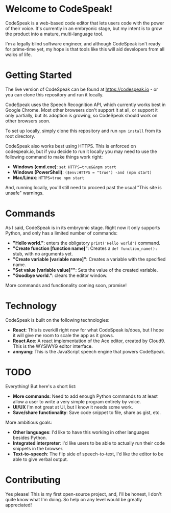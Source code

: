 # Welcome to CodeSpeak!

CodeSpeak is a web-based code editor that lets users code with the power of their voice. It's currently in an embryonic stage, but my intent is to grow the product into a mature, multi-language tool.

I'm a legally blind software engineer, and although CodeSpeak isn't ready for prime-time yet, my hope is that tools like this will aid developers from all walks of life.

# Getting Started

The live version of CodeSpeak can be found at https://codespeak.io - or you can clone this repository and run it locally.

CodeSpeak uses the Speech Recognition API, which currently works best in Google Chrome. Most other browsers don't support it at all, or support it only partially, but its adoption is growing, so CodeSpeak should work on other browsers soon.

To set up locally, simply clone this repository and run `npm install` from its root directory.

CodeSpeak also works best using HTTPS. This is enforced on codespeak.io, but if you decide to run it locally you may need to use the following command to make things work right:

- **Windows (cmd.exe)**: `set HTTPS=true&&npm start`
- **Windows (PowerShell)**: `($env:HTTPS = "true") -and (npm start)`
- **Mac/Linux**: `HTTPS=true npm start`

And, running locally, you'll still need to proceed past the usual "This site is unsafe" warnings.

# Commands

As I said, CodeSpeak is in its embryonic stage. Right now it only supports Python, and only has a limited number of commands:

- **"Hello world."**: enters the obligatory `print('Hello world')` command.
- **"Create function [function name]"**: Creates a `def function_name():` stub, with no arguments yet.
- **"Create variable [variable name]"**: Creates a variable with the specified name.
- **"Set value [variable value]""**: Sets the value of the created variable.
- **"Goodbye world."**: clears the editor window.

More commands and functionality coming soon, promise!

# Technology

CodeSpeak is built on the following technologies:

- **React**: This is overkill right now for what CodeSpeak is/does, but I hope it will give me room to scale the app as it grows.
- **React Ace**: A react implementation of the Ace editor, created by Cloud9. This is the WYSIWYG editor interface.
- **annyang**: This is the JavaScript speech engine that powers CodeSpeak.

# TODO

Everything! But here's a short list:

- **More commands**: Need to add enough Python commands to at least allow a user to write a very simple program entirely by voice.
- **UI/UX** I'm not great at UI, but I know it needs some work.
- **Save/share functionality**: Save code snippet to file, share as gist, etc.

More ambitious goals:

- **Other languages**: I'd like to have this working in other languages besides Python.
- **Integrated interpreter**: I'd like users to be able to actually run their code snippets in the browser.
- **Text-to-speech**: The flip side of speech-to-text, I'd like the editor to be able to give verbal output.

# Contributing

Yes please! This is my first open-source project, and, I'll be honest, I don't quite know what I'm doing. So help on any level would be greatly appreciated!
